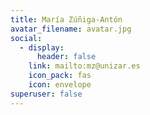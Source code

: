 ```yaml
---
title: María Zúñiga-Antón
avatar_filename: avatar.jpg
social:
  - display:
      header: false
    link: mailto:mz@unizar.es
    icon_pack: fas
    icon: envelope
superuser: false
---
```

